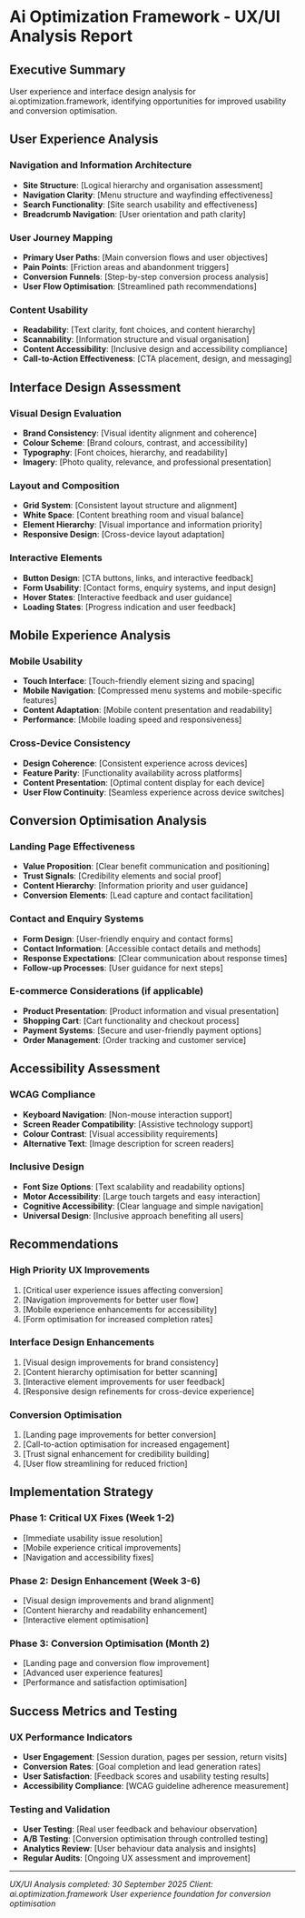 # Ai Optimization Framework - UX/UI Analysis Report

## Executive Summary
User experience and interface design analysis for ai.optimization.framework, identifying opportunities for improved usability and conversion optimisation.

## User Experience Analysis

### Navigation and Information Architecture
- **Site Structure**: [Logical hierarchy and organisation assessment]
- **Navigation Clarity**: [Menu structure and wayfinding effectiveness]
- **Search Functionality**: [Site search usability and effectiveness]
- **Breadcrumb Navigation**: [User orientation and path clarity]

### User Journey Mapping
- **Primary User Paths**: [Main conversion flows and user objectives]
- **Pain Points**: [Friction areas and abandonment triggers]
- **Conversion Funnels**: [Step-by-step conversion process analysis]
- **User Flow Optimisation**: [Streamlined path recommendations]

### Content Usability
- **Readability**: [Text clarity, font choices, and content hierarchy]
- **Scannability**: [Information structure and visual organisation]
- **Content Accessibility**: [Inclusive design and accessibility compliance]
- **Call-to-Action Effectiveness**: [CTA placement, design, and messaging]

## Interface Design Assessment

### Visual Design Evaluation
- **Brand Consistency**: [Visual identity alignment and coherence]
- **Colour Scheme**: [Brand colours, contrast, and accessibility]
- **Typography**: [Font choices, hierarchy, and readability]
- **Imagery**: [Photo quality, relevance, and professional presentation]

### Layout and Composition
- **Grid System**: [Consistent layout structure and alignment]
- **White Space**: [Content breathing room and visual balance]
- **Element Hierarchy**: [Visual importance and information priority]
- **Responsive Design**: [Cross-device layout adaptation]

### Interactive Elements
- **Button Design**: [CTA buttons, links, and interactive feedback]
- **Form Usability**: [Contact forms, enquiry systems, and input design]
- **Hover States**: [Interactive feedback and user guidance]
- **Loading States**: [Progress indication and user feedback]

## Mobile Experience Analysis

### Mobile Usability
- **Touch Interface**: [Touch-friendly element sizing and spacing]
- **Mobile Navigation**: [Compressed menu systems and mobile-specific features]
- **Content Adaptation**: [Mobile content presentation and readability]
- **Performance**: [Mobile loading speed and responsiveness]

### Cross-Device Consistency
- **Design Coherence**: [Consistent experience across devices]
- **Feature Parity**: [Functionality availability across platforms]
- **Content Presentation**: [Optimal content display for each device]
- **User Flow Continuity**: [Seamless experience across device switches]

## Conversion Optimisation Analysis

### Landing Page Effectiveness
- **Value Proposition**: [Clear benefit communication and positioning]
- **Trust Signals**: [Credibility elements and social proof]
- **Content Hierarchy**: [Information priority and user guidance]
- **Conversion Elements**: [Lead capture and contact facilitation]

### Contact and Enquiry Systems
- **Form Design**: [User-friendly enquiry and contact forms]
- **Contact Information**: [Accessible contact details and methods]
- **Response Expectations**: [Clear communication about response times]
- **Follow-up Processes**: [User guidance for next steps]

### E-commerce Considerations (if applicable)
- **Product Presentation**: [Product information and visual presentation]
- **Shopping Cart**: [Cart functionality and checkout process]
- **Payment Systems**: [Secure and user-friendly payment options]
- **Order Management**: [Order tracking and customer service]

## Accessibility Assessment

### WCAG Compliance
- **Keyboard Navigation**: [Non-mouse interaction support]
- **Screen Reader Compatibility**: [Assistive technology support]
- **Colour Contrast**: [Visual accessibility requirements]
- **Alternative Text**: [Image description for screen readers]

### Inclusive Design
- **Font Size Options**: [Text scalability and readability options]
- **Motor Accessibility**: [Large touch targets and easy interaction]
- **Cognitive Accessibility**: [Clear language and simple navigation]
- **Universal Design**: [Inclusive approach benefiting all users]

## Recommendations

### High Priority UX Improvements
1. [Critical user experience issues affecting conversion]
2. [Navigation improvements for better user flow]
3. [Mobile experience enhancements for accessibility]
4. [Form optimisation for increased completion rates]

### Interface Design Enhancements
1. [Visual design improvements for brand consistency]
2. [Content hierarchy optimisation for better scanning]
3. [Interactive element improvements for user feedback]
4. [Responsive design refinements for cross-device experience]

### Conversion Optimisation
1. [Landing page improvements for better conversion]
2. [Call-to-action optimisation for increased engagement]
3. [Trust signal enhancement for credibility building]
4. [User flow streamlining for reduced friction]

## Implementation Strategy

### Phase 1: Critical UX Fixes (Week 1-2)
- [Immediate usability issue resolution]
- [Mobile experience critical improvements]
- [Navigation and accessibility fixes]

### Phase 2: Design Enhancement (Week 3-6)
- [Visual design improvements and brand alignment]
- [Content hierarchy and readability enhancement]
- [Interactive element optimisation]

### Phase 3: Conversion Optimisation (Month 2)
- [Landing page and conversion flow improvement]
- [Advanced user experience features]
- [Performance and satisfaction optimisation]

## Success Metrics and Testing

### UX Performance Indicators
- **User Engagement**: [Session duration, pages per session, return visits]
- **Conversion Rates**: [Goal completion and lead generation rates]
- **User Satisfaction**: [Feedback scores and usability testing results]
- **Accessibility Compliance**: [WCAG guideline adherence measurement]

### Testing and Validation
- **User Testing**: [Real user feedback and behaviour observation]
- **A/B Testing**: [Conversion optimisation through controlled testing]
- **Analytics Review**: [User behaviour data analysis and insights]
- **Regular Audits**: [Ongoing UX assessment and improvement]

---
*UX/UI Analysis completed: 30 September 2025*
*Client: ai.optimization.framework*
*User experience foundation for conversion optimisation*
